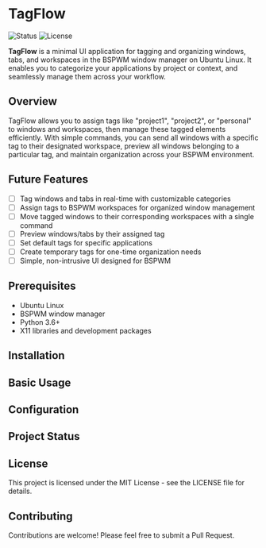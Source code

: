 # TagFlow

![Status](https://img.shields.io/badge/status-early%20development-yellow)
![License](https://img.shields.io/badge/license-MIT-blue)

**TagFlow** is a minimal UI application for tagging and organizing windows, tabs, and workspaces in the BSPWM window manager on Ubuntu Linux. It enables you to categorize your applications by project or context, and seamlessly manage them across your workflow.

## Overview

TagFlow allows you to assign tags like "project1", "project2", or "personal" to windows and workspaces, then manage these tagged elements efficiently. With simple commands, you can send all windows with a specific tag to their designated workspace, preview all windows belonging to a particular tag, and maintain organization across your BSPWM environment.

## Future Features

- [ ] Tag windows and tabs in real-time with customizable categories
- [ ] Assign tags to BSPWM workspaces for organized window management
- [ ] Move tagged windows to their corresponding workspaces with a single command
- [ ] Preview windows/tabs by their assigned tag
- [ ] Set default tags for specific applications
- [ ] Create temporary tags for one-time organization needs
- [ ] Simple, non-intrusive UI designed for BSPWM

## Prerequisites

- Ubuntu Linux
- BSPWM window manager
- Python 3.6+
- X11 libraries and development packages

## Installation

## Basic Usage

## Configuration

## Project Status

## License

This project is licensed under the MIT License - see the LICENSE file for details.

## Contributing

Contributions are welcome! Please feel free to submit a Pull Request.
